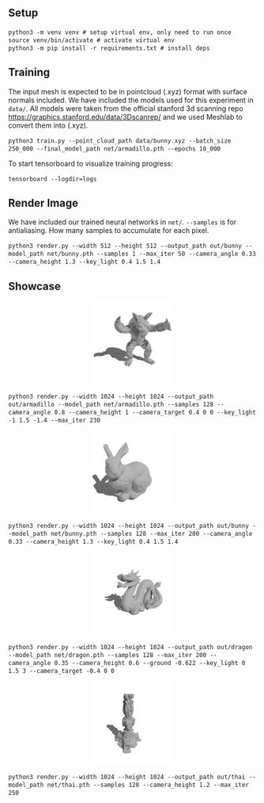 ## Setup
```
python3 -m venv venv # setup virtual env, only need to run once
source venv/bin/activate # activate virtual env
python3 -m pip install -r requirements.txt # install deps
```

## Training
The input mesh is expected to be in pointcloud (.xyz) format with surface normals included.
We have included the models used for this experiment in `data/`.
All models were taken from the official stanford 3d scanning repo https://graphics.stanford.edu/data/3Dscanrep/ and we used Meshlab to convert them into (.xyz).
```
python3 train.py --point_cloud_path data/bunny.xyz --batch_size 250_000 --final_model_path net/armadillo.pth --epochs 10_000
```

To start tensorboard to visualize training progress:
```
tensorboard --logdir=logs
```

## Render Image
We have included our trained neural networks in `net/`.
`--samples` is for antialiasing. How many samples to accumulate for each pixel.
```
python3 render.py --width 512 --height 512 --output_path out/bunny --model_path net/bunny.pth --samples 1 --max_iter 50 --camera_angle 0.33 --camera_height 1.3 --key_light 0.4 1.5 1.4
```

## Showcase
<p align="center">
  <img src="showcase/armadillo.png" width="33%" height="33%">
</p>

```
python3 render.py --width 1024 --height 1024 --output_path out/armadillo --model_path net/armadillo.pth --samples 128 --camera_angle 0.8 --camera_height 1 --camera_target 0.4 0 0 --key_light -1 1.5 -1.4 --max_iter 230
```

<p align="center">
  <img src="showcase/bunny.png" width="33%" height="33%">
</p>

```
python3 render.py --width 1024 --height 1024 --output_path out/bunny --model_path net/bunny.pth --samples 128 --max_iter 200 --camera_angle 0.33 --camera_height 1.3 --key_light 0.4 1.5 1.4
```

<p align="center">
  <img src="showcase/dragon.png" width="33%" height="33%">
</p>

```
python3 render.py --width 1024 --height 1024 --output_path out/dragon --model_path net/dragon.pth --samples 128 --max_iter 200 --camera_angle 0.35 --camera_height 0.6 --ground -0.622 --key_light 0 1.5 3 --camera_target -0.4 0 0
```

<p align="center">
  <img src="showcase/thai.png" width="33%" height="33%">
</p>

```
python3 render.py --width 1024 --height 1024 --output_path out/thai --model_path net/thai.pth --samples 128 --camera_height 1.2 --max_iter 250
```